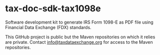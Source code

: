 # tax-doc-sdk-tax1098e

Software development kit to generate IRS Form 1098-E as PDF file using Financial Data Exchange (FDX) standards.

This GitHub project is public but the Maven repositories on which it relies are private. Contact info@taxdataexchange.org for access to the Maven repositories.

